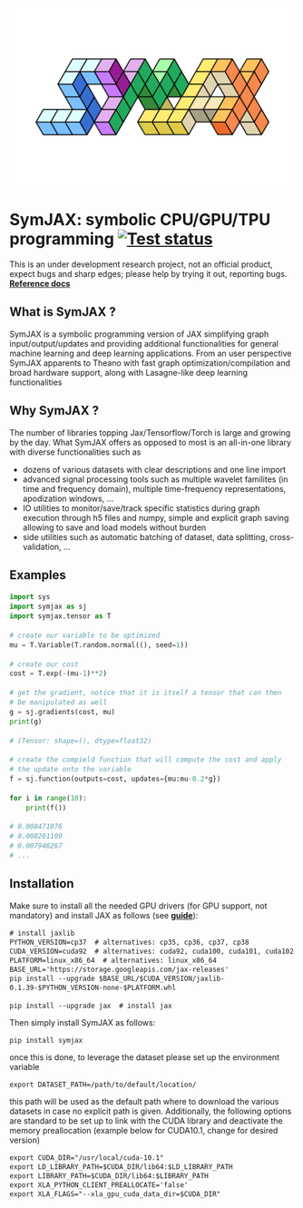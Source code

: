 <div align="center">
<img src="docs/img/symjax_logo.png" alt="logo"></img>
</div>

# SymJAX: symbolic CPU/GPU/TPU programming [![Test status](https://travis-ci.org/google/jax.svg?branch=master)](https://travis-ci.org/google/jax)

This is an under development research project, not an official product, expect bugs and sharp edges; please help by trying it out, reporting bugs.
[**Reference docs**](https://symjax.readthedocs.io/en/latest/)


## What is SymJAX ?

SymJAX is a symbolic programming version of JAX simplifying graph input/output/updates and providing additional functionalities for general machine learning and deep learning applications. From an user perspective SymJAX apparents to Theano with fast graph optimization/compilation and broad hardware support, along with Lasagne-like deep learning functionalities

## Why SymJAX ?

The number of libraries topping Jax/Tensorflow/Torch is large and growing by the
day. What SymJAX offers as opposed to most is an all-in-one library with diverse
functionalities such as

- dozens of various datasets with clear descriptions and one line import
- advanced signal processing tools such as multiple wavelet familites (in time and frequency domain), multiple time-frequency representations, apodization windows, ...
- IO utilities to monitor/save/track specific statistics during graph execution through h5 files and numpy, simple and explicit graph saving allowing to save and load models without burden
- side utilities such as automatic batching of dataset, data splitting, cross-validation, ...


## Examples

```python
import sys
import symjax as sj
import symjax.tensor as T

# create our variable to be optimized
mu = T.Variable(T.random.normal((), seed=1))

# create our cost
cost = T.exp(-(mu-1)**2)

# get the gradient, notice that it is itself a tensor that can then
# be manipulated as well
g = sj.gradients(cost, mu)
print(g)

# (Tensor: shape=(), dtype=float32)

# create the compield function that will compute the cost and apply
# the update onto the variable
f = sj.function(outputs=cost, updates={mu:mu-0.2*g})

for i in range(10):
    print(f())

# 0.008471076
# 0.008201109
# 0.007946267
# ...
```

## Installation

Make sure to install all the needed GPU drivers (for GPU support, not mandatory) and install JAX as follows (see [**guide**](https://github.com/google/jax/blob/master/README.md#installation)):

    # install jaxlib
    PYTHON_VERSION=cp37  # alternatives: cp35, cp36, cp37, cp38
    CUDA_VERSION=cuda92  # alternatives: cuda92, cuda100, cuda101, cuda102
    PLATFORM=linux_x86_64  # alternatives: linux_x86_64
    BASE_URL='https://storage.googleapis.com/jax-releases'
    pip install --upgrade $BASE_URL/$CUDA_VERSION/jaxlib-0.1.39-$PYTHON_VERSION-none-$PLATFORM.whl

    pip install --upgrade jax  # install jax

Then simply install SymJAX as follows:

    pip install symjax

once this is done, to leverage the dataset please set up the environment variable

    export DATASET_PATH=/path/to/default/location/

this path will be used as the default path where to download the various datasets in case no explicit path is given.
Additionally, the following options are standard to be set up to link with the CUDA library and deactivate the memory preallocation (example below for CUDA10.1, change for desired version)

    export CUDA_DIR="/usr/local/cuda-10.1"
    export LD_LIBRARY_PATH=$CUDA_DIR/lib64:$LD_LIBRARY_PATH
    export LIBRARY_PATH=$CUDA_DIR/lib64:$LIBRARY_PATH
    export XLA_PYTHON_CLIENT_PREALLOCATE='false'
    export XLA_FLAGS="--xla_gpu_cuda_data_dir=$CUDA_DIR"

